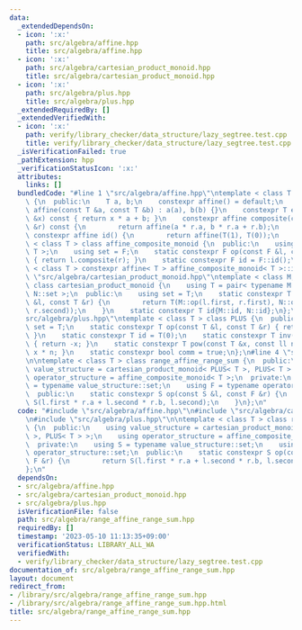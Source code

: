 ```yaml
---
data:
  _extendedDependsOn:
  - icon: ':x:'
    path: src/algebra/affine.hpp
    title: src/algebra/affine.hpp
  - icon: ':x:'
    path: src/algebra/cartesian_product_monoid.hpp
    title: src/algebra/cartesian_product_monoid.hpp
  - icon: ':x:'
    path: src/algebra/plus.hpp
    title: src/algebra/plus.hpp
  _extendedRequiredBy: []
  _extendedVerifiedWith:
  - icon: ':x:'
    path: verify/library_checker/data_structure/lazy_segtree.test.cpp
    title: verify/library_checker/data_structure/lazy_segtree.test.cpp
  _isVerificationFailed: true
  _pathExtension: hpp
  _verificationStatusIcon: ':x:'
  attributes:
    links: []
  bundledCode: "#line 1 \"src/algebra/affine.hpp\"\ntemplate < class T > class affine\
    \ {\n  public:\n    T a, b;\n    constexpr affine() = default;\n    constexpr\
    \ affine(const T &a, const T &b) : a(a), b(b) {}\n    constexpr T eval(const T\
    \ &x) const { return x * a + b; }\n    constexpr affine composite(const affine\
    \ &r) const {\n        return affine(a * r.a, b * r.a + r.b);\n    }\n    static\
    \ constexpr affine id() {\n        return affine(T(1), T(0));\n    }\n};\n\ntemplate\
    \ < class T > class affine_composite_monoid {\n  public:\n    using F = affine<\
    \ T >;\n    using set = F;\n    static constexpr F op(const F &l, const F &r)\
    \ { return l.composite(r); }\n    static constexpr F id = F::id();\n};\ntemplate\
    \ < class T > constexpr affine< T > affine_composite_monoid< T >::id;\n#line 1\
    \ \"src/algebra/cartesian_product_monoid.hpp\"\ntemplate < class M, class N >\
    \ class cartesian_product_monoid {\n    using T = pair< typename M::set, typename\
    \ N::set >;\n  public:\n    using set = T;\n    static constexpr T op(const T\
    \ &l, const T &r) {\n        return T(M::op(l.first, r.first), N::op(l.second,\
    \ r.second));\n    }\n    static constexpr T id{M::id, N::id};\n};\n#line 1 \"\
    src/algebra/plus.hpp\"\ntemplate < class T > class PLUS {\n  public:\n    using\
    \ set = T;\n    static constexpr T op(const T &l, const T &r) { return l + r;\
    \ }\n    static constexpr T id = T(0);\n    static constexpr T inv(const T &x)\
    \ { return -x; }\n    static constexpr T pow(const T &x, const ll n) { return\
    \ x * n; }\n    static constexpr bool comm = true;\n};\n#line 4 \"src/algebra/range_affine_range_sum.hpp\"\
    \n\ntemplate < class T > class range_affine_range_sum {\n  public:\n    using\
    \ value_structure = cartesian_product_monoid< PLUS< T >, PLUS< T > >;\n    using\
    \ operator_structure = affine_composite_monoid< T >;\n  private:\n    using S\
    \ = typename value_structure::set;\n    using F = typename operator_structure::set;\n\
    \  public:\n    static constexpr S op(const S &l, const F &r) {\n        return\
    \ S(l.first * r.a + l.second * r.b, l.second);\n    }\n};\n"
  code: "#include \"src/algebra/affine.hpp\"\n#include \"src/algebra/cartesian_product_monoid.hpp\"\
    \n#include \"src/algebra/plus.hpp\"\n\ntemplate < class T > class range_affine_range_sum\
    \ {\n  public:\n    using value_structure = cartesian_product_monoid< PLUS< T\
    \ >, PLUS< T > >;\n    using operator_structure = affine_composite_monoid< T >;\n\
    \  private:\n    using S = typename value_structure::set;\n    using F = typename\
    \ operator_structure::set;\n  public:\n    static constexpr S op(const S &l, const\
    \ F &r) {\n        return S(l.first * r.a + l.second * r.b, l.second);\n    }\n\
    };\n"
  dependsOn:
  - src/algebra/affine.hpp
  - src/algebra/cartesian_product_monoid.hpp
  - src/algebra/plus.hpp
  isVerificationFile: false
  path: src/algebra/range_affine_range_sum.hpp
  requiredBy: []
  timestamp: '2023-05-10 11:13:35+09:00'
  verificationStatus: LIBRARY_ALL_WA
  verifiedWith:
  - verify/library_checker/data_structure/lazy_segtree.test.cpp
documentation_of: src/algebra/range_affine_range_sum.hpp
layout: document
redirect_from:
- /library/src/algebra/range_affine_range_sum.hpp
- /library/src/algebra/range_affine_range_sum.hpp.html
title: src/algebra/range_affine_range_sum.hpp
---
```

